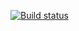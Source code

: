 [![Build status](https://ci.appveyor.com/api/projects/status/n0wfyu08wjensq4t/branch/master?svg=true)](https://ci.appveyor.com/project/ElinaHaf/pattern1/branch/master)
